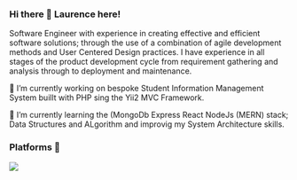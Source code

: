 ### Hi there 👋 Laurence here!

<!--
**laurencecharles/laurencecharles** is a ✨ _special_ ✨ repository because its `README.md` (this file) appears on your GitHub profile.

Here are some ideas to get you started:

- 🔭 I’m currently working on ...
- 🌱 I’m currently learning ...
- 👯 I’m looking to collaborate on ...
- 🤔 I’m looking for help with ...
- 💬 Ask me about ...
- 📫 How to reach me: ...
- 😄 Pronouns: ...
- ⚡ Fun fact: ...
-->

<p>
Software Engineer with experience in creating effective and efficient software solutions; through the use of a combination of agile development methods and User Centered Design practices. I have experience in all stages of the product development cycle from requirement gathering and analysis through to deployment and maintenance.
</p>


🔭 I’m currently working on bespoke Student Information Management System buillt with PHP sing the Yii2 MVC Framework.

🌱 I’m currently learning the (MongoDb Express React NodeJs (MERN) stack; Data Structures and ALgorithm and improvig my System Architecture skills.


### Platforms 👨‍
<p>
<a href="https://www.linkedin.com/in/laurence-charles-bb006972/">
<img src="https://img.shields.io/badge/LinkedIn-laurence%20charles-blue">
</a>
</p>
